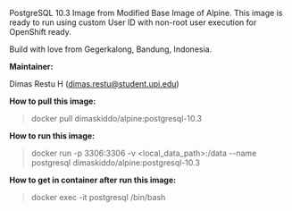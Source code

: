 PostgreSQL 10.3 Image from Modified Base Image of Alpine. This image is ready to run using custom User ID with non-root user execution for OpenShift ready.

Build with love from Gegerkalong, Bandung, Indonesia.

**Maintainer:**

Dimas Restu H (<dimas.restu@student.upi.edu>)

**How to pull this image:**

> docker pull dimaskiddo/alpine:postgresql-10.3

**How to run this image:**

> docker run -p 3306:3306 -v <local_data_path>:/data --name postgresql dimaskiddo/alpine:postgresql-10.3

**How to get in container after run this image:**

> docker exec -it postgresql /bin/bash
